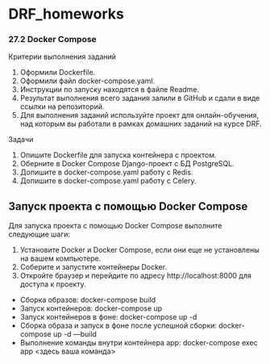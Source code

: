 # DRF_homeworks
### 27.2 Docker Compose

Критерии выполнения заданий
1. Оформили Dockerfile.
2.  Оформили файл docker-compose.yaml.
3.  Инструкции по запуску находятся в файле Readme.
4.  Результат выполнения всего задания залили в GitHub и сдали в виде ссылки на репозиторий.
5. Для выполнения заданий используйте проект для онлайн-обучения, над которым вы работали в рамках домашних заданий на курсе DRF.

Задачи
1. Опишите Dockerfile для запуска контейнера с проектом.
2.  Оберните в Docker Compose Django-проект с БД PostgreSQL.
3.  Допишите в docker-compose.yaml работу с Redis.
4.  Допишите в docker-compose.yaml работу с Celery.


## Запуск проекта с помощью Docker Compose

Для запуска проекта с помощью Docker Compose выполните следующие шаги:

1. Установите Docker и Docker Compose, если они еще не установлены на вашем компьютере.
2. Соберите и запустите контейнеры Docker.
3. Откройте браузер и перейдите по адресу http://localhost:8000 для доступа к проекту.

* Сборка образов: docker-compose build
* Запуск контейнеров: docker-compose up
* Запуск контейнеров в фоне: docker-compose up -d
* Сборка образа и запуск в фоне после успешной сборки: docker-compose up -d —build
* Выполнение команды внутри контейнера app: docker-compose exec app <здесь ваша команда>

